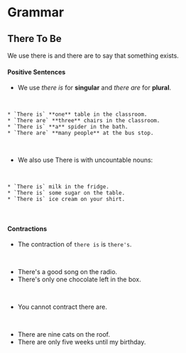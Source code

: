 # Grammar

## There To Be

We use there is and there are to say that something exists.

#### Positive Sentences

* We use *there is* for **singular** and *there are* for **plural**.
<br/>

    * `There is` **one** table in the classroom.
    * `There are` **three** chairs in the classroom.
    * `There is` **a** spider in the bath.
    * `There are` **many people** at the bus stop.
<br/>

* We also use There is with uncountable nouns:
<br/>

    * `There is` milk in the fridge.
    * `There is` some sugar on the table.
    * `There is` ice cream on your shirt.
<br/>

#### Contractions

* The contraction of `there is` is `there's`.
<br/>

  * There's a good song on the radio.
  * There's only one chocolate left in the box.
<br/>

* You cannot contract there are.
<br/>

  * There are nine cats on the roof.
  * There are only five weeks until my birthday.